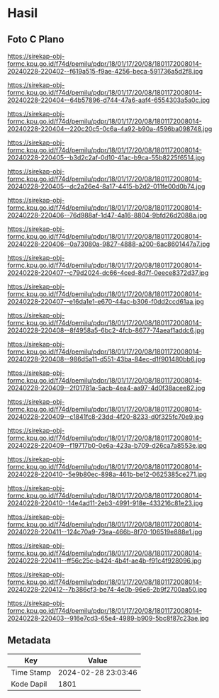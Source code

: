 # Hasil

## Foto C Plano

https://sirekap-obj-formc.kpu.go.id/f74d/pemilu/pdpr/18/01/17/20/08/1801172008014-20240228-220402--f619a515-f9ae-4256-beca-591736a5d2f8.jpg

https://sirekap-obj-formc.kpu.go.id/f74d/pemilu/pdpr/18/01/17/20/08/1801172008014-20240228-220404--64b57896-d744-47a6-aaf4-6554303a5a0c.jpg

https://sirekap-obj-formc.kpu.go.id/f74d/pemilu/pdpr/18/01/17/20/08/1801172008014-20240228-220404--220c20c5-0c6a-4a92-b90a-4596ba098748.jpg

https://sirekap-obj-formc.kpu.go.id/f74d/pemilu/pdpr/18/01/17/20/08/1801172008014-20240228-220405--b3d2c2af-0d10-41ac-b9ca-55b8225f6514.jpg

https://sirekap-obj-formc.kpu.go.id/f74d/pemilu/pdpr/18/01/17/20/08/1801172008014-20240228-220405--dc2a26e4-8a17-4415-b2d2-011fe00d0b74.jpg

https://sirekap-obj-formc.kpu.go.id/f74d/pemilu/pdpr/18/01/17/20/08/1801172008014-20240228-220406--76d988af-1d47-4a16-8804-9bfd26d2088a.jpg

https://sirekap-obj-formc.kpu.go.id/f74d/pemilu/pdpr/18/01/17/20/08/1801172008014-20240228-220406--0a73080a-9827-4888-a200-6ac8601447a7.jpg

https://sirekap-obj-formc.kpu.go.id/f74d/pemilu/pdpr/18/01/17/20/08/1801172008014-20240228-220407--c79d2024-dc66-4ced-8d7f-0eece8372d37.jpg

https://sirekap-obj-formc.kpu.go.id/f74d/pemilu/pdpr/18/01/17/20/08/1801172008014-20240228-220407--e16da1e1-e670-44ac-b306-f0dd2ccd61aa.jpg

https://sirekap-obj-formc.kpu.go.id/f74d/pemilu/pdpr/18/01/17/20/08/1801172008014-20240228-220408--8f4958a5-6bc2-4fcb-8677-74aeaf1addc6.jpg

https://sirekap-obj-formc.kpu.go.id/f74d/pemilu/pdpr/18/01/17/20/08/1801172008014-20240228-220408--986d5a11-d551-43ba-84ec-d1f901480bb6.jpg

https://sirekap-obj-formc.kpu.go.id/f74d/pemilu/pdpr/18/01/17/20/08/1801172008014-20240228-220409--2f01781a-5acb-4ea4-aa97-4d0f38acee82.jpg

https://sirekap-obj-formc.kpu.go.id/f74d/pemilu/pdpr/18/01/17/20/08/1801172008014-20240228-220409--c1841fc8-23dd-4f20-8233-d0f325fc70e9.jpg

https://sirekap-obj-formc.kpu.go.id/f74d/pemilu/pdpr/18/01/17/20/08/1801172008014-20240228-220409--f19717b0-0e6a-423a-b709-d26ca7a8553e.jpg

https://sirekap-obj-formc.kpu.go.id/f74d/pemilu/pdpr/18/01/17/20/08/1801172008014-20240228-220410--5e9b80ec-898a-461b-be12-0625385ce271.jpg

https://sirekap-obj-formc.kpu.go.id/f74d/pemilu/pdpr/18/01/17/20/08/1801172008014-20240228-220410--14e4ad11-2eb3-4991-918e-433216c81e23.jpg

https://sirekap-obj-formc.kpu.go.id/f74d/pemilu/pdpr/18/01/17/20/08/1801172008014-20240228-220411--124c70a9-73ea-466b-8f70-106519e888e1.jpg

https://sirekap-obj-formc.kpu.go.id/f74d/pemilu/pdpr/18/01/17/20/08/1801172008014-20240228-220411--ff56c25c-b424-4b4f-ae4b-f91c4f928096.jpg

https://sirekap-obj-formc.kpu.go.id/f74d/pemilu/pdpr/18/01/17/20/08/1801172008014-20240228-220412--7b386cf3-be74-4e0b-96e6-2b9f2700aa50.jpg

https://sirekap-obj-formc.kpu.go.id/f74d/pemilu/pdpr/18/01/17/20/08/1801172008014-20240228-220403--916e7cd3-65e4-4989-b909-5bc8f87c23ae.jpg


## Metadata

| Key        | Value               |
| ---------- | ------------------- |
| Time Stamp | 2024-02-28 23:03:46 |
| Kode Dapil | 1801                |



